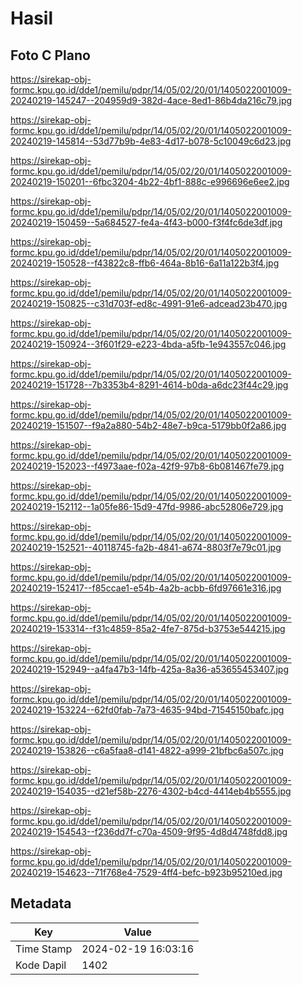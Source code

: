 # Hasil

## Foto C Plano

https://sirekap-obj-formc.kpu.go.id/dde1/pemilu/pdpr/14/05/02/20/01/1405022001009-20240219-145247--204959d9-382d-4ace-8ed1-86b4da216c79.jpg

https://sirekap-obj-formc.kpu.go.id/dde1/pemilu/pdpr/14/05/02/20/01/1405022001009-20240219-145814--53d77b9b-4e83-4d17-b078-5c10049c6d23.jpg

https://sirekap-obj-formc.kpu.go.id/dde1/pemilu/pdpr/14/05/02/20/01/1405022001009-20240219-150201--6fbc3204-4b22-4bf1-888c-e996696e6ee2.jpg

https://sirekap-obj-formc.kpu.go.id/dde1/pemilu/pdpr/14/05/02/20/01/1405022001009-20240219-150459--5a684527-fe4a-4f43-b000-f3f4fc6de3df.jpg

https://sirekap-obj-formc.kpu.go.id/dde1/pemilu/pdpr/14/05/02/20/01/1405022001009-20240219-150528--f43822c8-ffb6-464a-8b16-6a11a122b3f4.jpg

https://sirekap-obj-formc.kpu.go.id/dde1/pemilu/pdpr/14/05/02/20/01/1405022001009-20240219-150825--c31d703f-ed8c-4991-91e6-adcead23b470.jpg

https://sirekap-obj-formc.kpu.go.id/dde1/pemilu/pdpr/14/05/02/20/01/1405022001009-20240219-150924--3f601f29-e223-4bda-a5fb-1e943557c046.jpg

https://sirekap-obj-formc.kpu.go.id/dde1/pemilu/pdpr/14/05/02/20/01/1405022001009-20240219-151728--7b3353b4-8291-4614-b0da-a6dc23f44c29.jpg

https://sirekap-obj-formc.kpu.go.id/dde1/pemilu/pdpr/14/05/02/20/01/1405022001009-20240219-151507--f9a2a880-54b2-48e7-b9ca-5179bb0f2a86.jpg

https://sirekap-obj-formc.kpu.go.id/dde1/pemilu/pdpr/14/05/02/20/01/1405022001009-20240219-152023--f4973aae-f02a-42f9-97b8-6b081467fe79.jpg

https://sirekap-obj-formc.kpu.go.id/dde1/pemilu/pdpr/14/05/02/20/01/1405022001009-20240219-152112--1a05fe86-15d9-47fd-9986-abc52806e729.jpg

https://sirekap-obj-formc.kpu.go.id/dde1/pemilu/pdpr/14/05/02/20/01/1405022001009-20240219-152521--40118745-fa2b-4841-a674-8803f7e79c01.jpg

https://sirekap-obj-formc.kpu.go.id/dde1/pemilu/pdpr/14/05/02/20/01/1405022001009-20240219-152417--f85ccae1-e54b-4a2b-acbb-6fd97661e316.jpg

https://sirekap-obj-formc.kpu.go.id/dde1/pemilu/pdpr/14/05/02/20/01/1405022001009-20240219-153314--f31c4859-85a2-4fe7-875d-b3753e544215.jpg

https://sirekap-obj-formc.kpu.go.id/dde1/pemilu/pdpr/14/05/02/20/01/1405022001009-20240219-152949--a4fa47b3-14fb-425a-8a36-a53655453407.jpg

https://sirekap-obj-formc.kpu.go.id/dde1/pemilu/pdpr/14/05/02/20/01/1405022001009-20240219-153224--62fd0fab-7a73-4635-94bd-71545150bafc.jpg

https://sirekap-obj-formc.kpu.go.id/dde1/pemilu/pdpr/14/05/02/20/01/1405022001009-20240219-153826--c6a5faa8-d141-4822-a999-21bfbc6a507c.jpg

https://sirekap-obj-formc.kpu.go.id/dde1/pemilu/pdpr/14/05/02/20/01/1405022001009-20240219-154035--d21ef58b-2276-4302-b4cd-4414eb4b5555.jpg

https://sirekap-obj-formc.kpu.go.id/dde1/pemilu/pdpr/14/05/02/20/01/1405022001009-20240219-154543--f236dd7f-c70a-4509-9f95-4d8d4748fdd8.jpg

https://sirekap-obj-formc.kpu.go.id/dde1/pemilu/pdpr/14/05/02/20/01/1405022001009-20240219-154623--71f768e4-7529-4ff4-befc-b923b95210ed.jpg


## Metadata

| Key        | Value               |
| ---------- | ------------------- |
| Time Stamp | 2024-02-19 16:03:16 |
| Kode Dapil | 1402                |



